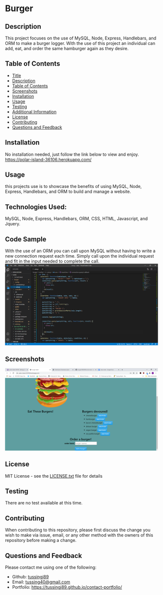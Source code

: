 
  
  # Burger
 
  ## Description
  This project focuses on the use of MySQL, Node, Express, Handlebars, and ORM to make a burger logger. With the use of this project an individual can add, eat, and order the same hamburger again as they desire.
  
  ## Table of Contents
  - [Title](#Title)
  - [Description](#description)
  - [Table of Contents](#table-of-contents)
  - [Screenshots](#screenshots)
  - [Installation](#installation)
  - [Usage](#usage)
  - [Testing](#testing)
  - [Additional Information](#additional-information)
  - [License](#license)
  - [Contributing](#contributing)
  - [Questions and Feedback](#questions-and-feedback)

  ## Installation
   No installation needed, just follow the link below to view and enjoy.
   https://polar-island-36106.herokuapp.com/

  ## Usage
  this projects use is to showcase the benefits of using MySQL, Node, Express, Handlebars, and ORM to build and manage a website.

  ## Technologies Used:
  MySQL, Node, Express, Handlebars, ORM, CSS, HTML, Javascript, and Jquery.

  ## Code Sample
  With the use of an ORM you can call upon MySQL without having to write a new connection request each time. Simply call upon the individual request and fit in the input needed to complete the call.
  <img src="./public/assets/sampleCode.png" alt="Burger-Eater"/>

  ## Screenshots
  <img src="./public/assets/snapshot.png" alt="Burger-Eater"/>

  ## License
  MIT License - see the [LICENSE.txt](https://github.com/tussingj89/Burger-Eater/blob/main/LICENSE.txt) file for details
  
  ## Testing 
  There are no test available at this time.

  ## Contributing
  When contributing to this repository, please first discuss the change you wish to make via issue, email, or any other method with the owners of this repository before making a change.
  
  ## Questions and Feedback
  Please contact me using one of the following:
  - Github: [tussingj89](https://gist.github.com/tussingj89)
  - Email: tussing40@gmail.com
  - Portfolio: https://tussingj89.github.io/contact-portfolio/
